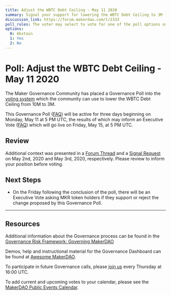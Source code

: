 ```yaml
---
title: Adjust the WBTC Debt Ceiling - May 11 2020
summary: Signal your support for lowering the WBTC Debt Ceiling to 3M from 10M.
discussion_link: https://forum.makerdao.com/t/2333
poll_rules: The voter may select to vote for one of the poll options or they may elect to abstain from the poll entirely
options:
  0: Abstain
  1: Yes
  2: No
---
```


# Poll: Adjust the WBTC Debt Ceiling - May 11 2020

The Maker Governance Community has placed a Governance Poll into the [voting system](https://vote.makerdao.com/polling) which the community can use to lower the WBTC Debt Ceiling from 10M to 3M.

This Governance Poll ([FAQ](https://community-development.makerdao.com/governance/governance#is-there-more-than-one-type-of-vote)) will be active for three days beginning on Monday, May 11 at 5 PM UTC, the results of which may inform an Executive Vote ([FAQ](https://community-development.makerdao.com/governance/governance#what-is-continuous-approval-voting)) which will go live on Friday, May 15, at 5 PM UTC.

## Review

Additional context was presented in a [Forum Thread](https://forum.makerdao.com/t/2135) and a [Signal Request](https://forum.makerdao.com/t/2333) on May 2nd, 2020 and May 3rd, 2020, respectively. Please review to inform your position before voting.

## Next Steps

- On the Friday following the conclusion of the poll, there will be an Executive Vote asking MKR token holders if they support or reject the change proposed by this Governance Poll.

---

## Resources

Additional information about the Governance process can be found in the [Governance Risk Framework: Governing MakerDAO](https://community-development.makerdao.com/governance/governance-risk-framework)

Demos, help and instructional material for the Governance Dashboard can be found at [Awesome MakerDAO](https://awesome.makerdao.com/#voting).

To participate in future Governance calls, please [join us](https://community-development.makerdao.com/governance/governance-and-risk-meetings) every Thursday at 16:00 UTC.

To add current and upcoming votes to your calendar, please see the [MakerDAO Public Events Calendar](https://calendar.google.com/calendar/embed?src=makerdao.com_3efhm2ghipksegl009ktniomdk%40group.calendar.google.com&ctz=America%2FLos_Angeles).
